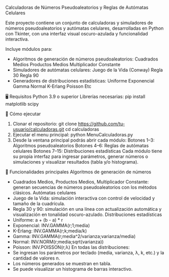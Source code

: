 Calculadoras de Números Pseudoaleatorios y Reglas de Autómatas Celulares

Este proyecto contiene un conjunto de calculadoras y simuladores de números pseudoaleatorios y autómatas celulares, desarrolladas en Python con Tkinter, con una interfaz visual oscuro-azulada y funcionalidad interactiva.

Incluye módulos para:
- Algoritmos de generación de números pseudoaleatorios:
Cuadrados Medios
Productos Medios
Multiplicador Constante
- Simuladores de autómatas celulares:
Juego de la Vida (Conway)
Regla 30
Regla 90
- Generadores de distribuciones estadísticas:
Uniforme
Exponencial
Gamma
Normal
K-Erlang
Poisson
Etc

🖥️ Requisitos
Python 3.9 o superior
Librerías necesarias:
pip install matplotlib scipy

🚀 Cómo ejecutar
1. Clonar el repositorio:
git clone https://github.com/tu-usuario/calculadoras.git
cd calculadoras
2. Ejecutar el menu principal:
python MenuCalculadoras.py
3. Desde la ventana principal podrás abrir cada módulo:
Botones 1–3: Algoritmos pseudoaleatorios
Botones 4–6: Reglas de autómatas celulares
Botones 7–15: Distribuciones estadísticas
Cada módulo tiene su propia interfaz para ingresar parámetros, generar números o simulaciones y visualizar resultados (tabla y/o histograma).

🎨 Funcionalidades principales
Algoritmos de generación de números
- Cuadrados Medios, Productos Medios, Multiplicador Constante: generan secuencias de números pseudoaleatorios con los métodos clásicos.
Autómatas celulares
- Juego de la Vida: simulación interactiva con control de velocidad y tamaño de la cuadrícula.
- Regla 30 y 90: simulación en una línea con actualización automática y visualización en tonalidad oscuro-azulado.
Distribuciones estadísticas
- Uniforme: a + (b - a) * r
- Exponencial: INV.GAMMA(r;1;media)
- K-Erlang: INV.GAMMA(r;k;media/k)
- Gamma: INV.GAMMA(r;media^2/varianza;varianza/media)
- Normal: INV.NORM(r;media;sqrt(varianza))
- Poisson: INV.POISSON(r;λ)
En todas las distribuciones:
- Se ingresan los parámetros por teclado (media, varianza, λ, k, etc.) y la cantidad de valores n.
- Los números generados se muestran en tabla.
- Se puede visualizar un histograma de barras interactivo.
